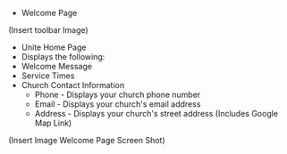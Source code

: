 - Welcome Page

(Insert toolbar Image)

* Unite Home Page
* Displays the following:
 * Welcome Message
 *  Service Times
 *  Church Contact Information
     * Phone - Displays your church phone number
     * Email - Displays your church's email address
     * Address - Displays your church's street address (Includes Google Map Link)

(Insert Image Welcome Page Screen Shot)   


 

